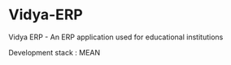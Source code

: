 # Vidya-ERP
Vidya ERP - An ERP application used for educational institutions

<p> Development stack : MEAN </p>
